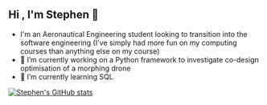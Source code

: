 ## Hi , I'm Stephen 👋

- I'm an Aeronautical Engineering student looking to transition into the software engineering (I've simply had more fun on my computing courses than anything else on my course)
- 🔭 I’m currently working on a Python framework to investigate co-design optimisation of a morphing drone
- 🌱 I’m currently learning SQL

<!-- Github Stats -->
  [![Stephen's GitHub stats](https://github-readme-stats.vercel.app/api?username=shl211)](https://github.com/anuraghazra/github-readme-stats)
